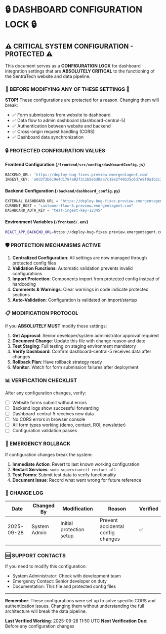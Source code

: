 # 🔒 DASHBOARD CONFIGURATION LOCK 🔒

## ⚠️ CRITICAL SYSTEM CONFIGURATION - PROTECTED ⚠️

This document serves as a **CONFIGURATION LOCK** for dashboard integration settings that are **ABSOLUTELY CRITICAL** to the functioning of the SentraTech website and data pipeline.

### 🚨 BEFORE MODIFYING ANY OF THESE SETTINGS 🚨

**STOP!** These configurations are protected for a reason. Changing them will break:
- ✅ Form submissions from website to dashboard
- ✅ Data flow to admin dashboard (dashboard-central-5)
- ✅ Authentication between website and backend
- ✅ Cross-origin request handling (CORS)
- ✅ Dashboard data synchronization

### 🔒 PROTECTED CONFIGURATION VALUES

#### Frontend Configuration (`/frontend/src/config/dashboardConfig.js`)
```javascript
BACKEND_URL: 'https://deploy-bug-fixes.preview.emergentagent.com'
INGEST_KEY: 'a0d3f2b6c9e4d1784a92f3c1b5e6d0aa7c18e2f49b35c6d7e8f0a1b2c3d4e5f6'
```

#### Backend Configuration (`/backend/dashboard_config.py`)
```python
EXTERNAL_DASHBOARD_URL = "https://deploy-bug-fixes.preview.emergentagent.com"
CURRENT_HOST = "customer-flow-5.preview.emergentagent.com"
DASHBOARD_AUTH_KEY = "test-ingest-key-12345"
```

#### Environment Variables (`/frontend/.env`)
```bash
REACT_APP_BACKEND_URL=https://deploy-bug-fixes.preview.emergentagent.com
```

### 🛡️ PROTECTION MECHANISMS ACTIVE

1. **Centralized Configuration**: All settings are now managed through protected config files
2. **Validation Functions**: Automatic validation prevents invalid configurations
3. **Import Protection**: Components import from protected config instead of hardcoding
4. **Comments & Warnings**: Clear warnings in code indicate protected sections
5. **Auto-Validation**: Configuration is validated on import/startup

### 📋 MODIFICATION PROTOCOL

If you **ABSOLUTELY MUST** modify these settings:

1. **Get Approval**: Senior developer/system administrator approval required
2. **Document Change**: Update this file with change reason and date
3. **Test Staging**: Full testing on staging environment mandatory
4. **Verify Dashboard**: Confirm dashboard-central-5 receives data after changes
5. **Rollback Plan**: Have rollback strategy ready
6. **Monitor**: Watch for form submission failures after deployment

### 📊 VERIFICATION CHECKLIST

After any configuration changes, verify:

- [ ] Website forms submit without errors
- [ ] Backend logs show successful forwarding
- [ ] Dashboard-central-5 receives new data
- [ ] No CORS errors in browser console
- [ ] All form types working (demo, contact, ROI, newsletter)
- [ ] Configuration validation passes

### 🚨 EMERGENCY ROLLBACK

If configuration changes break the system:

1. **Immediate Action**: Revert to last known working configuration
2. **Restart Services**: `sudo supervisorctl restart all`
3. **Test Forms**: Submit test data to verify functionality
4. **Document Issue**: Record what went wrong for future reference

### 📝 CHANGE LOG

| Date | Changed By | Modification | Reason | Verified |
|------|------------|--------------|---------|-----------|
| 2025-09-28 | System Admin | Initial protection setup | Prevent accidental config changes | ✅ |
| | | | | |

### 🆘 SUPPORT CONTACTS

If you need to modify this configuration:
- System Administrator: Check with development team
- Emergency Contact: Senior developer on duty
- Documentation: This file and protected config files

---

**Remember**: These configurations were set up to solve specific CORS and authentication issues. 
Changing them without understanding the full architecture will break the data pipeline.

**Last Verified Working**: 2025-09-28 11:50 UTC
**Next Verification Due**: Before any configuration changes